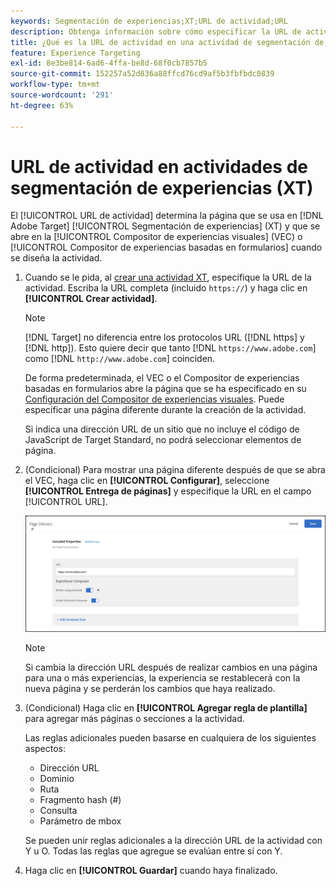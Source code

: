 ```yaml
---
keywords: Segmentación de experiencias;XT;URL de actividad;URL
description: Obtenga información sobre cómo especificar la URL de actividad que determina la página que se usa en la prueba y que se abre cuando la actividad de segmentación de experiencias se diseña con Adobe Target.
title: ¿Qué es la URL de actividad en una actividad de segmentación de experiencias (XT)?
feature: Experience Targeting
exl-id: 8e3be814-6ad6-4ffa-be8d-68f0cb7857b5
source-git-commit: 152257a52d836a88ffcd76cd9af5b3fbfbdc0839
workflow-type: tm+mt
source-wordcount: '291'
ht-degree: 63%

---
```


# URL de actividad en actividades de segmentación de experiencias (XT)

El [!UICONTROL URL de actividad] determina la página que se usa en [!DNL Adobe Target] [!UICONTROL Segmentación de experiencias] (XT) y que se abre en la [!UICONTROL Compositor de experiencias visuales] (VEC) o [!UICONTROL Compositor de experiencias basadas en formularios] cuando se diseña la actividad.

1. Cuando se le pida, al [crear una actividad XT](/help/main/c-activities/t-experience-target/t-xt-create/xt-create.md), especifique la URL de la actividad. Escriba la URL completa (incluido `https://`) y haga clic en **[!UICONTROL Crear actividad]**.

   >[!NOTE]
   >
   >[!DNL Target] no diferencia entre los protocolos URL ([!DNL https] y [!DNL http]). Esto quiere decir que tanto [!DNL `https://www.adobe.com`] como [!DNL `http://www.adobe.com`] coinciden.
   >
   >De forma predeterminada, el VEC o el Compositor de experiencias basadas en formularios abre la página que se ha especificado en su [Configuración del Compositor de experiencias visuales](/help/main/administrating-target/visual-experience-composer-set-up.md). Puede especificar una página diferente durante la creación de la actividad.
   >
   >Si indica una dirección URL de un sitio que no incluye el código de JavaScript de Target Standard, no podrá seleccionar elementos de página.

1. (Condicional) Para mostrar una página diferente después de que se abra el VEC, haga clic en **[!UICONTROL Configurar]**, seleccione **[!UICONTROL Entrega de páginas]** y especifique la URL en el campo [!UICONTROL URL].

   ![Cuadro de diálogo Entrega de páginas](/help/main/c-activities/t-experience-target/t-xt-create/assets/url-config-new.png)

   >[!NOTE]
   >
   >Si cambia la dirección URL después de realizar cambios en una página para una o más experiencias, la experiencia se restablecerá con la nueva página y se perderán los cambios que haya realizado.

1. (Condicional) Haga clic en **[!UICONTROL Agregar regla de plantilla]** para agregar más páginas o secciones a la actividad.

   Las reglas adicionales pueden basarse en cualquiera de los siguientes aspectos:

   * Dirección URL
   * Dominio
   * Ruta
   * Fragmento hash (#)
   * Consulta
   * Parámetro de mbox

   Se pueden unir reglas adicionales a la dirección URL de la actividad con Y u O. Todas las reglas que agregue se evalúan entre sí con Y.

1. Haga clic en **[!UICONTROL Guardar]** cuando haya finalizado.
